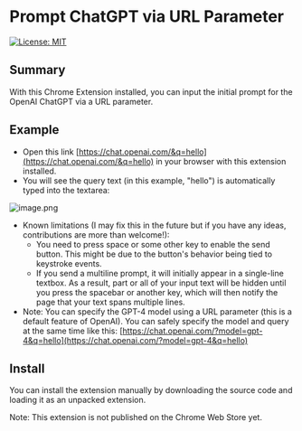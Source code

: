 # Prompt ChatGPT via URL Parameter

[![License: MIT](https://img.shields.io/badge/License-MIT-yellow.svg)](https://opensource.org/licenses/MIT)

## Summary

With this Chrome Extension installed, you can input the initial prompt for the OpenAI ChatGPT via a URL parameter.

## Example

- Open this link [https://chat.openai.com/&q=hello](https://chat.openai.com/&q=hello) in your browser with this extension installed.
- You will see the query text (in this example, "hello") is automatically typed into the textarea:

![image.png](https://github.com/hmirin/prompt-chatgpt-via-url-parameter/assets/1284876/9687a085-62c7-4a43-9263-960f9911d831)

- Known limitations (I may fix this in the future but if you have any ideas, contributions are more than welcome!):
  - You need to press space or some other key to enable the send button. This might be due to the button's behavior being tied to keystroke events. 
  - If you send a multiline prompt, it will initially appear in a single-line textbox. As a result, part or all of your input text will be hidden until you press the spacebar or another key, which will then notify the page that your text spans multiple lines.
- Note: You can specify the GPT-4 model using a URL parameter (this is a default feature of OpenAI). You can safely specify the model and query at the same time like this: [https://chat.openai.com/?model=gpt-4&q=hello](https://chat.openai.com/?model=gpt-4&q=hello)

## Install

You can install the extension manually by downloading the source code and loading it as an unpacked extension.

Note: This extension is not published on the Chrome Web Store yet.

